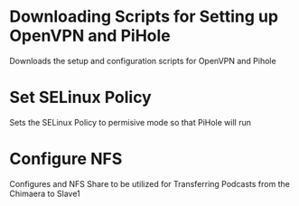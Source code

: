 # Downloading Scripts for Setting up OpenVPN and PiHole
Downloads the setup and configuration scripts for OpenVPN and Pihole

# Set SELinux Policy
Sets the SELinux Policy to permisive mode so that PiHole will run

# Configure NFS
Configures and NFS Share to be utilized for Transferring Podcasts from the Chimaera to Slave1

